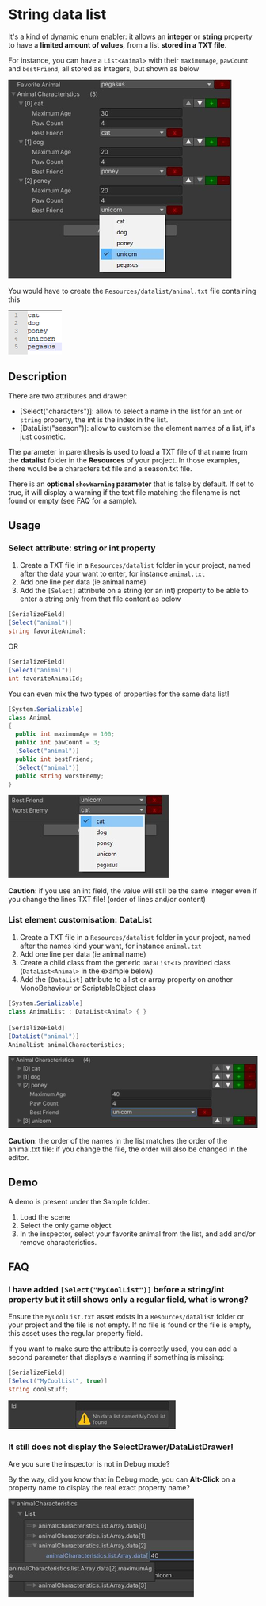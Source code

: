 # String data list

It's a kind of dynamic enum enabler: it allows an **integer** or **string** property to have a **limited amount of values**, from a list **stored in a TXT file**.

For instance, you can have a ```List<Animal>``` with their ```maximumAge```, ```pawCount``` and ```bestFriend```, all stored as integers, but shown as below

![Customise names of elements in an array](Documentation~/images/list-naming.jpg)

You would have to create the ```Resources/datalist/animal.txt``` file containing this

![List of animals in a text file](Documentation~/images/text-file.png)


## Description

There are two attributes and drawer:
- [Select("characters")]: allow to select a name in the list for an ```int``` or ```string``` property, the int is the index in the list.
- [DataList("season")]: allow to customise the element names of a list, it's just cosmetic.

The parameter in parenthesis is used to load a TXT file of that name from the **datalist** folder in the **Resources** of your project.
In those examples, there would be a characters.txt file and a season.txt file.

There is an **optional ```showWarning``` parameter** that is false by default. If set to true, it will display a warning if the text file matching the filename is not found or empty (see FAQ for a sample).

## Usage

### Select attribute: string or int property

1. Create a TXT file in a ```Resources/datalist``` folder in your project, named after the data your want to enter, for instance ```animal.txt```
2. Add one line per data (ie animal name)
3. Add the ```[Select]``` attribute on a string (or an int) property to be able to enter a string only from that file content as below

 ```C#
 [SerializeField]
 [Select("animal")]
 string favoriteAnimal;
  ```
  OR

  ```C#
 [SerializeField]
 [Select("animal")]
 int favoriteAnimalId;
  ```

You can even mix the two types of properties for the same data list!

```C#
[System.Serializable]
class Animal
{
  public int maximumAge = 100;
  public int pawCount = 3;
  [Select("animal")]
  public int bestFriend;
  [Select("animal")]
  public string worstEnemy;
}
```

![demo](Documentation~/images/string-select.jpg)

**Caution**: if you use an int field, the value will still be the same integer even if you change the lines TXT file! (order of lines and/or content)

### List element customisation: DataList

1. Create a TXT file in a ```Resources/datalist``` folder in your project, named after the names kind your want, for instance ```animal.txt```
2. Add one line per data (ie animal name)
3. Create a child class from the generic  ```DataList<T>``` provided class (```DataList<Animal>``` in the example below)
3. Add the ```[DataList]``` attribute to a list or array property on another MonoBehaviour or ScriptableObject class

  ```C#
  [System.Serializable]
  class AnimalList : DataList<Animal> { }

  [SerializeField]
  [DataList("animal")]
  AnimalList animalCharacteristics;
  ```

![Customise names of elements in an array](Documentation~/images/list-naming-short.jpg)

**Caution**: the order of the names in the list matches the order of the animal.txt file: if you change the file, the order will also be changed in the editor.

## Demo

A demo is present under the Sample folder.

1. Load the scene
2. Select the only game object
3. In the inspector, select your favorite animal from the list, and add and/or remove characteristics.

## FAQ

### I have added ```[Select("MyCoolList")]``` before a string/int property but it still shows only a regular field, what is wrong?

Ensure the ```MyCoolList.txt``` asset exists in a ```Resources/datalist``` folder or your project and the file is not empty. If no file is found or the file is empty, this asset uses the regular property field.

If you want to make sure the attribute is correctly used, you can add a second parameter that displays a warning if something is missing:

 ```C#
 [SerializeField]
 [Select("MyCoolList", true)]
 string coolStuff;
  ```

![warning when no file is found](Documentation~/images/warning.jpg)

### It still does not display the SelectDrawer/DataListDrawer!

Are you sure the inspector is not in Debug mode?

By the way, did you know that in Debug mode, you can **Alt-Click** on a property name to display the real exact property name?

![debug mode, no drawer](Documentation~/images/debug-mode.jpg)
